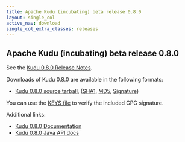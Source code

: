 ```yaml
---
title: Apache Kudu (incubating) beta release 0.8.0
layout: single_col
active_nav: download
single_col_extra_classes: releases
---
```


<!--

Licensed to the Apache Software Foundation (ASF) under one
or more contributor license agreements.  See the NOTICE file
distributed with this work for additional information
regarding copyright ownership.  The ASF licenses this file
to you under the Apache License, Version 2.0 (the
"License"); you may not use this file except in compliance
with the License.  You may obtain a copy of the License at

  http://www.apache.org/licenses/LICENSE-2.0

Unless required by applicable law or agreed to in writing,
software distributed under the License is distributed on an
"AS IS" BASIS, WITHOUT WARRANTIES OR CONDITIONS OF ANY
KIND, either express or implied.  See the License for the
specific language governing permissions and limitations
under the License.

-->

## Apache Kudu (incubating) beta release 0.8.0

See the [Kudu 0.8.0 Release Notes](docs/release_notes.html).

Downloads of Kudu 0.8.0 are available in the following formats:

* [Kudu 0.8.0 source tarball](https://archive.apache.org/dist/incubator/kudu/0.8.0/apache-kudu-incubating-0.8.0.tar.gz),
  ([SHA1](https://archive.apache.org/dist/incubator/kudu/0.8.0/apache-kudu-incubating-0.8.0.tar.gz.sha),
  [MD5](https://archive.apache.org/dist/incubator/kudu/0.8.0/apache-kudu-incubating-0.8.0.tar.gz.md5),
  [Signature](https://archive.apache.org/dist/incubator/kudu/0.8.0/apache-kudu-incubating-0.8.0.tar.gz.asc))

You can use the [KEYS file](https://archive.apache.org/dist/incubator/kudu/KEYS) to verify the included GPG signature.

Additional links:

* [Kudu 0.8.0 Documentation](docs/)
* [Kudu 0.8.0 Java API docs](apidocs/)
